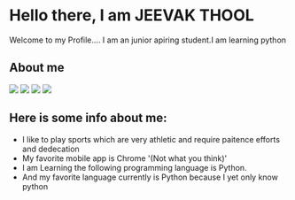 # Hello there, I am JEEVAK THOOL
Welcome to my Profile....
I am an junior apiring student.I am learning python


## About me
[![](https://img.shields.io/badge/Programming%20Language-Python-informational?style=flat&&color=2bbc8a&logo=pastebin)](#)
[![](https://img.shields.io/badge/Music-Pop-informational?style=flat&&color=2bbc8a&logo=applemusic)](#)
[![](https://img.shields.io/badge/Martial%20Art-Karate-informational?style=flat&&color=2bbc8a&logo=pastebin)](#)
[![](https://img.shields.io/badge/Music-Pop-informational?style=flat&&color=2bbc8a&logo=applemusic)](#)

## Here is some info about me:
* I like to play sports which are very athletic and require paitence efforts and dedecation 
* My favorite mobile app is Chrome '(Not what you think)'
* I am Learning the following programming language is Python.
* And my favorite language currently is Python because I yet only know python
